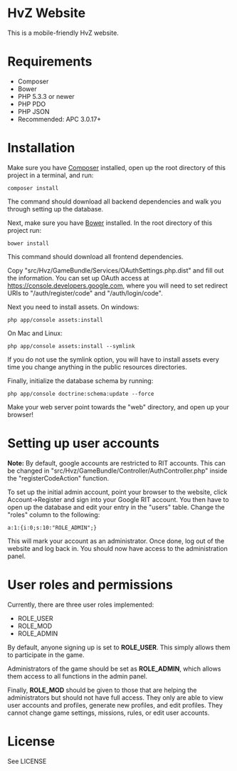 HvZ Website
===========

This is a mobile-friendly HvZ website.

Requirements
============

  * Composer
  * Bower
  * PHP 5.3.3 or newer
  * PHP PDO
  * PHP JSON
  * Recommended: APC 3.0.17+

Installation
============

Make sure you have [Composer](https://getcomposer.org/) installed, open up the
root directory of this project in a terminal, and run:

    composer install

The command should download all backend dependencies and walk you through
setting up the database.

Next, make sure you have [Bower](http://bower.io/) installed. In the root
directory of this project run:

    bower install

This command should download all frontend dependencies.

Copy "src/Hvz/GameBundle/Services/OAuthSettings.php.dist" and fill out the
information. You can set up OAuth access at
https://console.developers.google.com, where you will need to set redirect URIs
to "/auth/register/code" and "/auth/login/code".

Next you need to install assets. On windows:

    php app/console assets:install

On Mac and Linux:

    php app/console assets:install --symlink

If you do not use the symlink option, you will have to install assets every time
you change anything in the public resources directories.

Finally, initialize the database schema by running:

    php app/console doctrine:schema:update --force

Make your web server point towards the "web" directory, and open up your browser!

Setting up user accounts
========================

**Note:** By default, google accounts are restricted to RIT accounts. This can
be changed in "src/Hvz/GameBundle/Controller/AuthController.php" inside the
"registerCodeAction" function.

To set up the initial admin account, point your browser to the website, click
Account->Register and sign into your Google RIT account. You then have to open
up the database and edit your entry in the "users" table. Change the "roles"
column to the following:

    a:1:{i:0;s:10:"ROLE_ADMIN";}

This will mark your account as an administrator. Once done, log out of the
website and log back in. You should now have access to the administration panel.

User roles and permissions
==========================

Currently, there are three user roles implemented:

* ROLE_USER
* ROLE_MOD
* ROLE_ADMIN

By default, anyone signing up is set to **ROLE_USER**. This simply allows them to
participate in the game.

Administrators of the game should be set as **ROLE_ADMIN**,
which allows them access to all functions in the admin panel.

Finally, **ROLE_MOD** should be given to those that are helping the administrators
but should not have full access. They only are able to view user accounts and
profiles, generate new profiles, and edit profiles. They cannot change game settings,
missions, rules, or edit user accounts.

License
=======

See LICENSE
